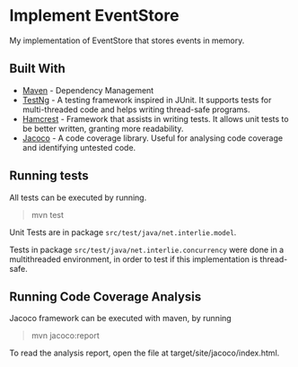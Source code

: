  
# Implement EventStore

My implementation of EventStore that stores events in memory.

## Built With

* [Maven](https://maven.apache.org/) - Dependency Management
* [TestNg](https://testng.org/doc/) - A testing framework inspired in JUnit. It supports tests for multi-threaded code and helps writing thread-safe programs.
* [Hamcrest](http://hamcrest.org/) - Framework that assists in writing tests. It allows unit tests to be better written, granting more readability.  
* [Jacoco](https://www.eclemma.org/jacoco/) - A code coverage library. Useful for analysing code coverage and identifying untested code. 

## Running tests

All tests can be executed by running. 

> mvn test

Unit Tests are in package `src/test/java/net.interlie.model`.  

Tests in package `src/test/java/net.interlie.concurrency` were done in a multithreaded environment, in order to test if this implementation is thread-safe.    

 
## Running Code Coverage Analysis

Jacoco framework can be executed with maven, by running  

> mvn jacoco:report

To read the analysis report, open the file at target/site/jacoco/index.html. 

 
